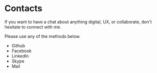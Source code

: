 ﻿# Contacts

If you want to have a chat about anything digital, UX, or collaborate, don't hesitate to connect with me.

Please use any of the methods below.

- Github
- Facebook
- LinkedIn
- Skype
- Mail
